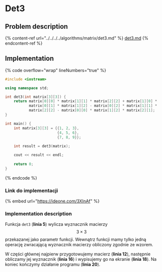 # Det3

## Problem description

{% content-ref url="../../../../algorithms/matrix/det3.md" %}
[det3.md](../../../../algorithms/matrix/det3.md)
{% endcontent-ref %}

## Implementation

{% code overflow="wrap" lineNumbers="true" %}
```cpp
#include <iostream>

using namespace std;

int det3(int matrix[3][3]) {
    return matrix[0][0] * matrix[1][1] * matrix[2][2] + matrix[1][0] * matrix[2][1] * matrix[0][2] + matrix[2][0] * \
           matrix[0][1] * matrix[1][2] - matrix[0][2] * matrix[1][1] * matrix[2][0] - matrix[0][1] * matrix[1][0] * \
           matrix[2][2] - matrix[0][0] * matrix[1][2] * matrix[2][1];
}

int main() {
    int matrix[3][3] = {{1, 2, 3}, 
                        {4, 5, 6}, 
                        {7, 8, 9}};
       
    int result = det3(matrix);

    cout << result << endl;
    
    return 0;
}
```
{% endcode %}

### Link do implementacji

{% embed url="https://ideone.com/3XInAf" %}

### Implementation description

Funkcja `det3` (**linia 5**) wylicza wyznacznik macierzy $$3\times3$$ przekazanej jako parametr funkcji. Wewnątrz funkcji mamy tylko jedną operację zwracającą wyznacznik macierzy obliczony zgodnie ze wzorem.

W części głównej najpierw przygotowujemy macierz (**linia 12**), następnie obliczamy jej wyznacznik (**linia 16**) i wypisujemy go na ekranie (**linia 18**). Na koniec kończymy działanie programu (**linia 20**).
